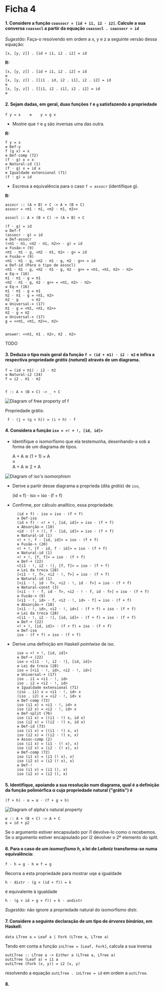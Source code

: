 Ficha 4
=====================

#### 1. Considere a função `coassocr = [id + i1, i2 · i2]`. Calcule a sua conversa `coassocl` a partir da equação `coassocl . coassocr = id`

*Sugestão:* Faça-o resolvendo em ordem a x, y e z a seguinte versão dessa equação:

    [x, [y, z]] . [id + i1, i2 . i2] = id

**R:**

    [x, [y, z]] . [id + i1, i2 . i2] = id
    ≡ 
    [x, [y, z]] . [[i1 . id, i2 . i1], i2 . i2] = id
    ≡ 
    [x, [y, z]] . [[i1, i2 . i1], i2 . i2] = id
    ≡ 

#### 2. Sejam dadas, em geral, duas funções `f` e `g` satisfazendo a propriedade

    f y = x    ≡    y = g x

* Mostre que `f` e `g` são inversas uma das outra.

**R:**

    f y = x
    ≡ Def-y
    f (g x) = x
    ≡ Def-comp (72)
    (f ⋅ g) x = x
    ≡ Natural-id (1)
    (f ⋅ g) x = id x 
    ≡ Igualdade extensional (71)
    (f ⋅ g) = id

* Escreva a equivalência para o caso `f = assocr` (identifique g).

**R:**

    assocr :: (A × B) × C -> A × (B × C)
    assocr = <π1 ⋅ π1, <π2 ⋅ π1, π2>>

    assocl :: A × (B × C) -> (A × B) × C

    (f ⋅ g) = id
    ≡ Def-f
    (assocr ⋅ g) = id
    ≡ Def-assocr
    (<π1 ⋅ π1, <π2 ⋅ π1, π2>> ⋅ g) = id
    ≡ Fusão-× (9)
    <π1 ⋅ π1 ⋅ g, <π2 ⋅ π1, π2> ⋅ g> = id
    ≡ Fusão-× (9)
    <π1 ⋅ π1 ⋅ g, <π2 ⋅ π1 ⋅ g, π2 ⋅ g>> = id
    ≡ Def-id (Para o tipo de assocl)
    <π1 ⋅ π1 ⋅ g, <π2 ⋅ π1 ⋅ g, π2 ⋅ g>> = <π1, <π1, π2> ⋅ π2>
    ≡ Eq-× (16)
    π1 ⋅ π1 ⋅ g = π1
    <π2 ⋅ π1 ⋅ g, π2 ⋅ g>> = <π1, π2> ⋅ π2>
    ≡ Eq-× (16)
    π1 ⋅ π1 ⋅ g = π1
    π2 ⋅ π1 ⋅ g = <π1, π2>
    π2 ⋅ g      = π2
    ≡ Universal-× (17)
    π1 ⋅ g = <π1, <π1, π2>>
    π2 ⋅ g = π2
    ≡ Universal-× (17)
    g = <<π1, <π1, π2>>, π2>
    

    answer: <<π1, π1 . π2>, π2 . π2>

TODO

#### 3. Deduza o tipo mais geral da função `f = (id + π1) · i2 · π2` e infira a respectiva propriedade *grátis (natural)* através de um diagrama.

    f = (id + π1) ⋅ i2 ⋅ π2
    ≡ Natural-i2 (24)
    f = i2 . π1 ⋅ π2


    f :: A × (B × C) -> _ + C

![Diagram of free property of f](/images/f_nat.png)

Propriedade grátis: 

     f ⋅ (j × (g × h)) = (i + h) ⋅ f


#### 4. Considera a função `iso = <! + !, [id, id]>`

* Identifique o isomorfismo que ela testemunha, desenhando-a sob a forma de um diagrama de tipos.

    A + A ≅ (1 + 1) × A  
    ≡  
    A + A ≅ 2 × A

![Diagram of iso's isomorphism](/images/iso_iso.png)


* Derive a partir desse diagrama a proprieda (dita *grátis*) de `iso`,

    (id × f) · iso = iso · (f + f)

* Confirme, por cálculo analítico, essa propriedade.

        (id × f) · iso = iso · (f + f)
        ≡ Def-iso
        (id × f) · <! + !, [id, id]> = iso · (f + f)
        ≡ Absorção-× (10)
        <id ⋅ (! + !), f ⋅ [id, id]> = iso · (f + f)
        ≡ Natural-id (1)
        <! + !, f ⋅ [id, id]> = iso · (f + f)
        ≡ Fusão-+ (20)
        <! + !, [f ⋅ id, f ⋅ id]> = iso · (f + f)
        ≡ Natural-id (1)
        <! + !, [f, f]> = iso · (f + f)
        ≡ Def-+ (22)
        <[i1 ⋅ !, i2 ⋅ !], [f, f]> = iso · (f + f)
        ≡ Lei da troca (28)
        [<i1 ⋅ !, f>, <i2 ⋅ !, f>] = iso · (f + f)
        ≡ Natural-id (1)
        [<i1 ⋅ !, id ⋅ f>, <i2 ⋅ !, id ⋅ f>] = iso · (f + f)
        ≡ Natural-const (3)
        [<i1 ⋅ ! ⋅ f, id ⋅ f>, <i2 ⋅ ! ⋅ f, id ⋅ f>] = iso · (f + f)
        ≡ Fusão-× (9)
        [<i1 ⋅ !, id> ⋅ f, <i2 ⋅ !, id> ⋅ f] = iso · (f + f)
        ≡ Absorção-+ (10)
        [<i1 ⋅ !, id>, <i2 ⋅ !, id>] · (f + f) = iso · (f + f)
        ≡ Lei da troca (28)
        <[i1 ⋅ !, i2 ⋅ !], [id, id]> · (f + f) = iso · (f + f)
        ≡ Def-+ (22)
        <! + !, [id, id]> · (f + f) = iso · (f + f)
        ≡ Def-iso 
        iso · (f + f) = iso · (f + f)


* Derive uma definição em Haskell *pointwise* de iso.

        iso = <! + !, [id, id]>
        ≡ Def-+ (22)
        iso = <[i1 ⋅ !, i2 ⋅ !], [id, id]>
        ≡ Lei da troca (28)
        iso = [<i1 ⋅ !, id>, <i2 ⋅ !, id>]
        ≡ Universal-+ (17)
        iso . i1 = <i1 ⋅ !, id>
        iso . i2 = <i2 ⋅ !, id>
        ≡ Igualdade extensional (71)
        (iso . i1) x = <i1 ⋅ !, id> x
        (iso . i2) x = <i2 ⋅ !, id> x
        ≡ Def-comp (72)
        iso (i1 x) = <i1 ⋅ !, id> x
        iso (i2 x) = <i2 ⋅ !, id> x
        ≡ Def-split (76)
        iso (i1 x) = ((i1 ⋅ !) x, id x)
        iso (i2 x) = ((i2 ⋅ !) x, id x)
        ≡ Def-id (73)
        iso (i1 x) = ((i1 ⋅ !) x, x)
        iso (i2 x) = ((i2 ⋅ !) x, x)
        ≡ Assoc-comp (2)
        iso (i1 x) = (i1 ⋅ (! x), x)
        iso (i2 x) = (i2 ⋅ (! x), x)
        ≡ Def-comp (72)
        iso (i1 x) = (i1 (! x), x)
        iso (i2 x) = (i2 (! x), x)
        ≡ Def-!
        iso (i1 x) = (i1 (), x)
        iso (i2 x) = (i2 (), x)


#### 5. Identifique, apoiando a sua resolução num diagrama, qual é a definição da função polimórfica α cuja propriedade natural ("grátis") é

    (f + h) · α = α · (f + g × h)

![Diagram of alpha's natural property](/images/alpha_nat.png)

    α :: A + (B × C) -> A + C
    α = id + p2

Se o argumento estiver encapsulado por i1 devolve-lo como o recebemos.
Se o argumento estiver encapsulado por i2 devolver o 2º elemento do split.

#### 6. Para o caso de um *isomorfismo h*, a lei de Leibniz transforma-se numa equivalência:

    f · h = g · h ≡ f = g

Recorra a esta propriedade para mostrar uqe a igualdade

    h · distr · (g × (id + f)) = k

é equivalente à igualdade

    h · (g × id + g × f)) = k · undistr

*Sugestão:* não ignore a propriedade natural do isomorfismo distr.


#### 7. Considere a seguinte declaração de um tipo de *árvores binárias*, em Haskell:

    data LTree a = Leaf a | Fork (LTree a, LTree a)

Tendo em conta a função `inLTree = [Leaf, Fork]`, calcula a sua inversa

    outLTree :: LTree a -> Either a (LTree a, LTree a)
    outLTree (Leaf a) = i1 a
    outLTree (Fork (x, y)) = i2 (x, y)

resolvendo a equação `outLTree . inLTree = id` em ordem a `outLTree`.

#### 8. 

    

